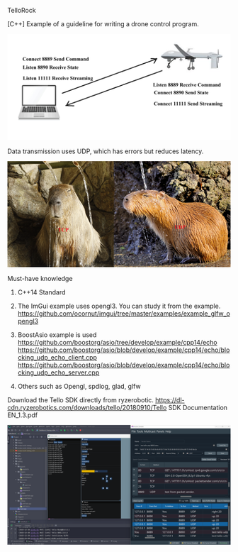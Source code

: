 TelloRock

[C++] Example of a guideline for writing a drone control program.

![flow.png](flow.png)

Data transmission uses UDP, which has errors but reduces latency.

![tcpudp.png](tcpudp.png)

Must-have knowledge
1. C++14 Standard
2. The ImGui example uses opengl3. You can study it from the example.
   https://github.com/ocornut/imgui/tree/master/examples/example_glfw_opengl3

3. BoostAsio example is used
   https://github.com/boostorg/asio/tree/develop/example/cpp14/echo
   https://github.com/boostorg/asio/blob/develop/example/cpp14/echo/blocking_udp_echo_client.cpp
   https://github.com/boostorg/asio/blob/develop/example/cpp14/echo/blocking_udp_echo_server.cpp

4. Others such as Opengl, spdlog, glad, glfw


Download the Tello SDK directly from ryzerobotic.
https://dl-cdn.ryzerobotics.com/downloads/tello/20180910/Tello SDK Documentation EN_1.3.pdf

![tellorock.png](tellorock.png)